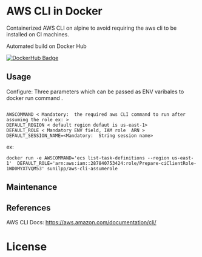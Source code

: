 # AWS CLI in Docker

Containerized AWS CLI on alpine to avoid requiring the aws cli to be installed on CI machines.



Automated build on Docker Hub

[![DockerHub Badge](https://hub.docker.com/v2/users/sunilpp/avatar/)](https://hub.docker.com/r/sunilpp/aws-cli-assumerole/)

## Usage

Configure:
Three parameters which can be passed as ENV varibales to docker run command .

```

AWSCOMMAND < Mandatory:  the required aws CLI command to run after assuming the role ex: >
DEFAULT_REGION < default region defaut is us-east-1>
DEFAULT_ROLE < Mandatory ENV field, IAM role  ARN >
DEFAULT_SESSION_NAME=<Mandatory:  String session name>
```

ex:


```
docker run -e AWSCOMMAND='ecs list-task-definitions --region us-east-1'  DEFAULT_ROLE='arn:aws:iam::287840753424:role/Prepare-ciClientRole-1WD0MYXTVQM53' sunilpp/aws-cli-assumerole

```

## Maintenance 


## References

AWS CLI Docs: https://aws.amazon.com/documentation/cli/


# License

